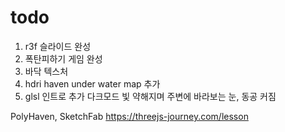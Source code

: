 # todo

1. r3f 슬라이드 완성
2. 폭탄피하기 게임 완성
3. 바닥 텍스처
4. hdri haven under water map 추가
5. glsl 인트로 추가 다크모드 빛 약해지며 주변에 바라보는 눈, 동공 커짐

PolyHaven, SketchFab
https://threejs-journey.com/lesson
